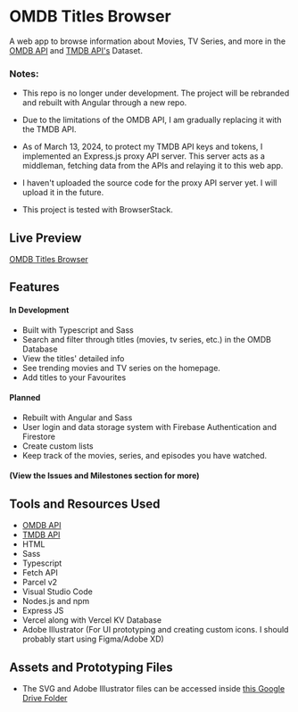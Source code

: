 # OMDB Titles Browser

A web app to browse information about Movies, TV Series, and more in the [OMDB API](https://www.omdbapi.com/ "OMDB API's Website") and [TMDB API's](https://developer.themoviedb.org/docs/getting-started 'TMDB API Section') Dataset.

### Notes:
- This repo is no longer under development. The project will be rebranded and rebuilt with Angular through a new repo.

- Due to the limitations of the OMDB API, I am gradually replacing it with the TMDB API.

- As of March 13, 2024, to protect my TMDB API keys and tokens, I implemented an Express.js proxy API server. This server acts as a middleman, fetching data from the APIs and relaying it to this web app.
  
- I haven't uploaded the source code for the proxy API server yet. I will upload it in the future.

- This project is tested with BrowserStack.
  
## Live Preview

[OMDB Titles Browser](https://omdb-titles-browser.vercel.app/ 'OMDB Titles Browser: Live Preview')

## Features

#### In Development

- Built with Typescript and Sass
- Search and filter through titles (movies, tv series, etc.) in the OMDB Database
- View the titles' detailed info
- See trending movies and TV series on the homepage. 
- Add titles to your Favourites

#### Planned
- Rebuilt with Angular and Sass
- User login and data storage system with Firebase Authentication and Firestore
- Create custom lists
- Keep track of the movies, series, and episodes you have watched.

#### (View the Issues and Milestones section for more)

## Tools and Resources Used

- [OMDB API](https://www.omdbapi.com/ "OMDB API's Website")
- [TMDB API](https://developer.themoviedb.org/docs/getting-started)
- HTML
- Sass
- Typescript
- Fetch API
- Parcel v2
- Visual Studio Code
- Nodes.js and npm
- Express JS
- Vercel along with Vercel KV Database
- Adobe Illustrator (For UI prototyping and creating custom icons. I should probably start using Figma/Adobe XD)

## Assets and Prototyping Files
- The SVG and  Adobe Illustrator files can be accessed inside [this Google Drive Folder](https://drive.google.com/drive/folders/1-Fbwd9o2TkgyCTO9tmkua9vQNFdGJ375?usp=sharing)
